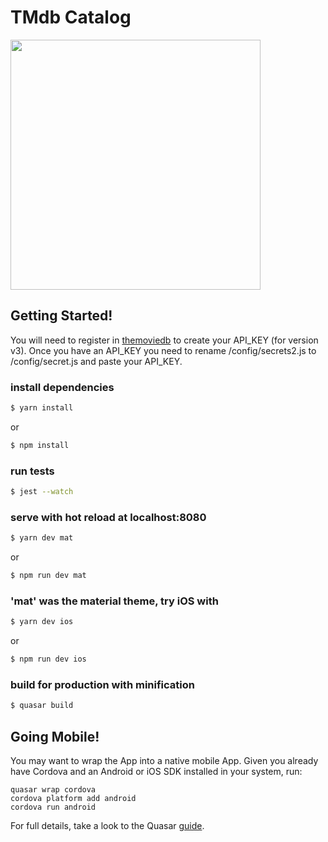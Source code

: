 # TMdb Catalog

<img src="/art/condemor.gif?raw=true" width="400px">

## Getting Started!

You will need to register in [themoviedb](https://developers.themoviedb.org/3/getting-started/authentication) to create your API_KEY (for version v3).
Once you have an API_KEY you need to rename /config/secrets2.js to /config/secret.js and paste your API_KEY.

### install dependencies
``` bash
$ yarn install
```
or
``` bash
$ npm install
```

###  run tests
``` bash
$ jest --watch
```

###  serve with hot reload at localhost:8080
``` bash
$ yarn dev mat
```
or
``` bash
$ npm run dev mat
```

### 'mat' was the material theme, try iOS with
``` bash
$ yarn dev ios
```
or
``` bash
$ npm run dev ios
```

###  build for production with minification
``` bash
$ quasar build
```

## Going Mobile!

You may want to wrap the App into a native mobile App. Given you already have Cordova and an Android or iOS SDK installed in your system, run:


```
quasar wrap cordova
cordova platform add android
cordova run android
```

For full details, take a look to the Quasar [guide](http://quasar-framework.org/guide/cordova-wrapper.html).
